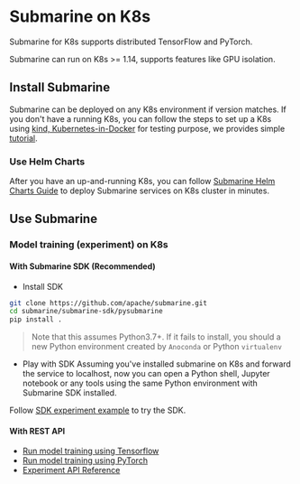 <!--
Licensed to the Apache Software Foundation (ASF) under one
or more contributor license agreements.  See the NOTICE file
distributed with this work for additional information
regarding copyright ownership.  The ASF licenses this file
to you under the Apache License, Version 2.0 (the
"License"); you may not use this file except in compliance
with the License.  You may obtain a copy of the License at

  http://www.apache.org/licenses/LICENSE-2.0

Unless required by applicable law or agreed to in writing,
software distributed under the License is distributed on an
"AS IS" BASIS, WITHOUT WARRANTIES OR CONDITIONS OF ANY
KIND, either express or implied.  See the License for the
specific language governing permissions and limitations
under the License.
-->

# Submarine on K8s
Submarine for K8s supports distributed TensorFlow and PyTorch.

Submarine can run on K8s >= 1.14, supports features like GPU isolation.

## Install Submarine
Submarine can be deployed on any K8s environment if version matches. If you don't have a running K8s, you can follow the steps to set up a K8s using [kind, Kubernetes-in-Docker](https://kind.sigs.k8s.io/) for testing purpose, we provides simple [tutorial](kind.md).

### Use Helm Charts
After you have an up-and-running K8s, you can follow [Submarine Helm Charts Guide](helm.md) to deploy Submarine services on K8s cluster in minutes.

## Use Submarine

### Model training (experiment) on K8s

#### With Submarine SDK (Recommended)

- Install SDK
```bash
git clone https://github.com/apache/submarine.git
cd submarine/submarine-sdk/pysubmarine
pip install .
```
> Note that this assumes Python3.7+.
> If it fails to install, you should a new Python environment created by `Anoconda` or Python `virtualenv`

- Play with SDK
Assuming you've installed submarine on K8s and forward the service to localhost, now you can open a Python shell, Jupyter notebook or any tools using the same Python
environment with Submarine SDK installed.

Follow [SDK experiment example](submarine-sdk/pysubmarine/example/submarine_experiment_sdk.ipynb) to try the SDK.

#### With REST API
- [Run model training using Tensorflow](run-tensorflow-experiment.md)
- [Run model training using PyTorch](run-pytorch-experiment.md)
- [Experiment API Reference](api/experiment.md)

